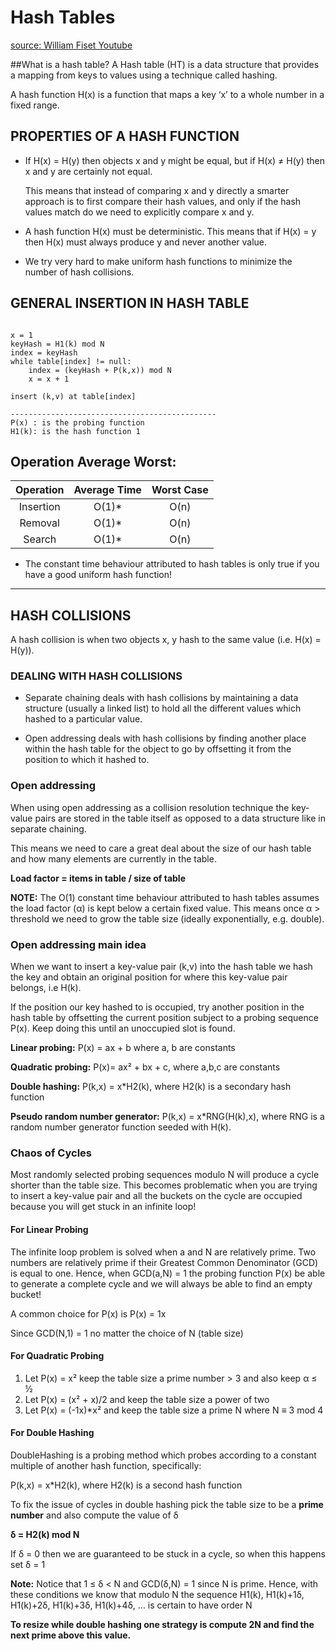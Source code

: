 
# Hash Tables
[source: William Fiset Youtube](https://github.com/williamfiset/data-structures/blob/master/slides/hashtable/hashtable.pdf)


##What is a hash table?
A Hash table (HT) is a data structure that provides a mapping from keys to values using a technique called hashing.

A hash function H(x) is a function that maps a key ‘x’ to a whole number in a fixed range.


## PROPERTIES OF A HASH FUNCTION

- If H(x) = H(y) then objects x and y might be equal, but if H(x) ≠ H(y) then x and y are certainly not equal.

    This means that instead of comparing x and y directly a smarter approach is to first compare their hash values, 
    and only if the hash values match do we need to explicitly compare x and y.


- A hash function H(x) must be deterministic. This means that if H(x) = y then H(x) must always produce y and never another value. 

- We try very hard to make uniform hash functions to minimize the number of hash collisions.



## GENERAL INSERTION IN HASH TABLE
```

x = 1
keyHash = H1(k) mod N
index = keyHash
while table[index] != null:
    index = (keyHash + P(k,x)) mod N
    x = x + 1

insert (k,v) at table[index]

----------------------------------------------
P(x) : is the probing function
H1(k): is the hash function 1
```

## Operation Average Worst:

| Operation  | Average Time | Worst Case |
| :----------:|:----------: | :---------:|
| Insertion  |  O(1)*       |  O(n)      |
| Removal    | O(1)*        |  O(n)      |
| Search     | O(1)*        |  O(n)      |

* The constant time behaviour attributed
to hash tables is only true if you have
a good uniform hash function! 

---

## HASH COLLISIONS
A hash collision is when two objects x, y hash to the same value (i.e. H(x) = H(y)).

### DEALING WITH HASH COLLISIONS

- Separate chaining deals with hash collisions by maintaining a data structure (usually a linked list) to hold all the 
  different values which hashed to a particular value.

- Open addressing deals with hash collisions by finding another place within the hash table for the object to go by 
  offsetting it from the position to which it hashed to.



### Open addressing
When using open addressing as a collision resolution technique the key-value pairs are stored in the table itself as 
opposed to a data structure like in separate chaining.


This means we need to care a great deal about the size of our hash table and how many elements are currently in the 
table.

**Load factor = items in table / size of table**

**NOTE:** The O(1) constant time behaviour attributed to hash tables assumes the load factor (α) is kept below a certain 
fixed value. This means once α > threshold we need to grow the table size (ideally exponentially, e.g. double).


### Open addressing main idea
When we want to insert a key-value pair (k,v) into the hash table we hash the key and obtain an original position for 
where this key-value pair belongs, i.e H(k).

If the position our key hashed to is occupied, try another position in the hash table by offsetting the current position 
subject to a probing sequence P(x). Keep doing this until an unoccupied slot is found.

**Linear probing:**
P(x) = ax + b where a, b are constants

**Quadratic probing:**
P(x)= ax² + bx + c, where a,b,c are constants

**Double hashing:**
P(k,x) = x*H2(k), where H2(k) is a secondary hash function

**Pseudo random number generator:**
P(k,x) = x*RNG(H(k),x), where RNG is a random number generator function seeded with H(k).


### Chaos of Cycles
Most randomly selected probing sequences modulo N will produce a cycle shorter than
the table size. This becomes problematic when you are trying to insert a key-value pair and all the buckets on the cycle 
are occupied because you will get stuck in an infinite loop!


#### For Linear Probing
The infinite loop problem is solved when a and N are relatively prime. Two numbers are relatively prime if their 
Greatest Common Denominator (GCD) is equal to one. Hence, when GCD(a,N) = 1 the probing function P(x) be able to 
generate a complete cycle and we will always be able to find an empty bucket!

A common choice for P(x) is P(x) = 1x

Since GCD(N,1) = 1 no matter the choice
of N (table size)


#### For Quadratic Probing
1) Let P(x) = x² keep the table size a prime number > 3 and also keep α ≤ ½
2) Let P(x) = (x² + x)/2 and keep the table size a power of two
3) Let P(x) = (-1x)*x² and keep the table size a prime N where N ≡ 3 mod 4



#### For Double Hashing
DoubleHashing is a probing method which probes according to a constant multiple of another hash function, specifically:

P(k,x) = x*H2(k), where H2(k) is a
second hash function 


To fix the issue of cycles in double hashing pick the table size to be a **prime number** and also compute the value of δ


**δ = H2(k) mod N**

If δ = 0 then we are guaranteed to be stuck in a cycle, so when this happens set δ = 1

**Note:** Notice that 1 ≤ δ < N and GCD(δ,N) = 1 since N is prime. Hence, with these conditions we know that modulo N 
the sequence H1(k), H1(k)+1δ, H1(k)+2δ, H1(k)+3δ, H1(k)+4δ, … is certain to have order N 


**To resize while double hashing one strategy is compute 2N and find the next prime above this value.**